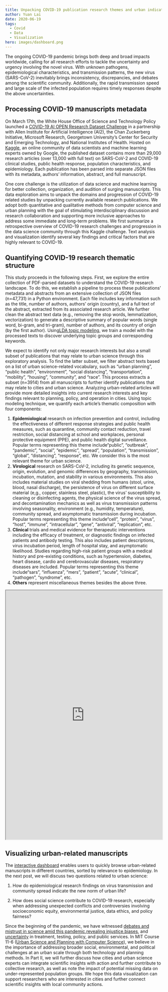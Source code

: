 ```yaml
---
title: Unpacking COVID-19 publication research themes and urban indications (Part I)
author: Yuan Lai
date: 2020-06-19
tags:
  - Covid
  - Data
  - Visualization
hero: images/dashboard.png
---
```

The ongoing COVID-19 pandemic brings both deep and broad impacts worldwide, calling for all research efforts to tackle the uncertainty and urgency involving the novel virus. With unknown pathogens, epidemiological characteristics, and transmission patterns, the new virus (SARS-CoV-2) inevitably brings inconsistency, discrepancies, and debates among the scientific community. Additionally, the rapid transmission speed and large scale of the infected population requires timely responses despite the above uncertainties.

## Processing COVID-19 manuscripts metadata

On March 17th, the White House Office of Science and Technology Policy launched a [COVID-19 AI OPEN Research Dataset Challenge](https://www.kaggle.com/allen-institute-for-ai/CORD-19-research-challenge) in a partnership with Allen Institute for Artificial Intelligence (AI2), the Chan Zuckerberg Initiative, Microsoft Research, Georgetown University’s Center for Security and Emerging Technology, and National Institutes of Health. Hosted on [Kaggle](https://www.kaggle.com/), an online community of data scientists and machine learning experts owned by Google, the published dataset contains more than 29,000 research articles (over 13,000 with full text) on SARS-CoV-2 and COVID-19 clinical studies, public health response, population characteristics, and epidemiology. Each publication has been parsed into separate JSON files with its metadata, authors’ information, abstract, and full manuscript.

One core challenge is the utilization of data science and machine learning for better collection, organization, and audition of surging manuscripts. This data exploration aims to unpack the domains and progression of COVID-19 related studies by unpacking currently available research publications. We adopt both quantitative and qualitative methods from computer science and urban planning with the goal of stimulating interdisciplinary discussion and research collaboration and supporting more inclusive approaches to address some immediate and long-term problems. We first summarize a retrospective overview of COVID-19 research challenges and progression in the data science community through this Kaggle challenge. Text analysis and visualization identify several key findings and critical factors that are highly relevant to COVID-19.

## Quantifying COVID-19 research thematic structure

This study proceeds in the following steps. First, we explore the entire collection of PDF-parsed datasets to understand the COVID-19 research landscape. To do this, we establish a pipeline to process these publications’ metadata and abstracts from an extensive collection of JSON files (n=47,731) in a Python environment. Each file includes key information such as the title, number of authors, authors’ origin (country), and a full text of the abstract, extracted from its associated research article. We further clean the abstract text data (e.g., removing the stop words, lemmatization, vectorization) to generate a descriptive summary of popular words (single word, bi-gram, and tri-gram), number of authors, and its country of origin (by the first author). Using[LDA topic modeling](https://en.wikipedia.org/wiki/Topic_model), we train a model with the processed texts to discover underlying topic groups and corresponding keywords.



We expect to identify not only major research interests but also a small subset of publications that may relate to urban science through this exploratory analysis. To find the latter subset, we filter abstract texts based on a list of urban science-related vocabulary, such as “urban planning”, “public health”, “environment”, “social distancing”, “transportation”, “mobility”, “housing”, “community”, and “race”. This process extracts a subset (n=3914) from all manuscripts to further identify publications that may relate to cities and urban science. Analyzing urban-related articles will provide more detailed insights into current research interests and key findings relevant to planning, policy, and operation in cities. Using topic modeling technique, we quantify each article’s thematic composition with four components:

1. **Epidemiological** research on infection prevention and control, including the effectiveness of different response strategies and public health measures, such as quarantine, community contact reduction, travel restriction, social distancing at school and workplaces, personal protective equipment (PPE), and public health digital surveillance. Popular terms representing this theme include“public”, “outbreak”, “pandemic”, “social”, “epidemic”, “spread”, “population”, “transmission”, “global”, “distancing”, “response”, etc. We consider this is the most relevant theme for urban science.
2. **Virological** research on SARS-CoV-2, including its genetic sequence, origin, evolution, and genomic differences by geography, transmission, incubation, mutation, and stability in various environments. This also includes material studies on viral shedding from humans (stool, urine, blood, nasal discharge), the persistence of virus on different surface material (e,g., copper, stainless steel, plastic), the virus’ susceptibility to cleaning or disinfecting agents, the physical science of the virus spread, and decontamination mechanics as well as virus transmission patterns involving seasonality, environment (e.g., humidity, temperature), community spread, and asymptomatic transmission during incubation. Popular terms representing this theme include“cell”, “protein”, “virus”, “host”, “immune”, “intracellular”, “gene”, “antiviral”, “replication”, etc.
3. **Clinical** trials and medical evidence for therapeutic interventions including the efficacy of treatment, or diagnostic findings on infected patients and antibody testing. This also includes patient descriptions, virus incubation period, length of hospital stay, and asymptomatic likelihood. Studies regarding high-risk patient groups with a medical history and pre-existing conditions, such as hypertension, diabetes, heart disease, cardio and cerebrovascular diseases, respiratory diseases are included. Popular terms representing this theme include“sars”, “influenza”, “mers”, “patient”, “acute”, “clinical”, “pathogen”, “syndrome”, etc.
4. **Others** represent miscellaneous themes besides the above three.

<iframe src="https://public.tableau.com/views/COVID-19OpenResearchViz/Dashboard1?:showVizHome=no&:embed=true"
 width="100%" height="800" allowfullscreen></iframe>

## Visualizing urban-related manuscripts

The [interactive dashboard](https://public.tableau.com/views/COVID-19OpenResearchViz/Dashboard1?:language=en&:display_count=y&:toolbar=n&:origin=viz_share_link) enables users to quickly browse urban-related manuscripts in different countries, sorted by relevance to epidemiology. In the next post, we will discuss two questions related to urban science:

1. How do epidemiological research findings on virus transmission and community spread indicate the new norm of urban life?

2. How does social science contribute to COVID-19 research, especially when addressing unexpected conflicts and controversies involving socioeconomic equity, environmental justice, data ethics, and policy fairness?

Since the beginning of the pandemic, we have witnessed [debates and mistrust in science amid this pandemic](https://nationalpost.com/news/a-matter-of-trust-covid-19-pandemic-has-tested-public-confidence-in-science-like-never-before),[revealing injustice,](https://www.thelancet.com/journals/langlo/article/PIIS2214-109X(20)30249-7/fulltext)[biases](https://www.npr.org/sections/health-shots/2020/04/21/838763690/opinion-u-s-must-avoid-building-racial-bias-into-covid-19-emergency-guidance), and [uncertainty](https://www.thelancet.com/journals/langlo/article/PIIS2214-109X(20)30191-1/fulltext) in treatment, testing, policy, and public services. In MIT Course 11-6 ([Urban Science and Planning with Computer Science](https://urban-science.mit.edu/)), we believe in the importance of addressing broader social, environmental, and political challenges at an urban scale through both technology and planning methods. In Part II, we will further discuss how cities and urban science experts can integrate scientific insights with action and further contribute to collective research, as well as note the impact of potential missing data on under-represented population groups. We hope this data visualization can support researchers who are interested in cities and further connect scientific insights with local community actions.